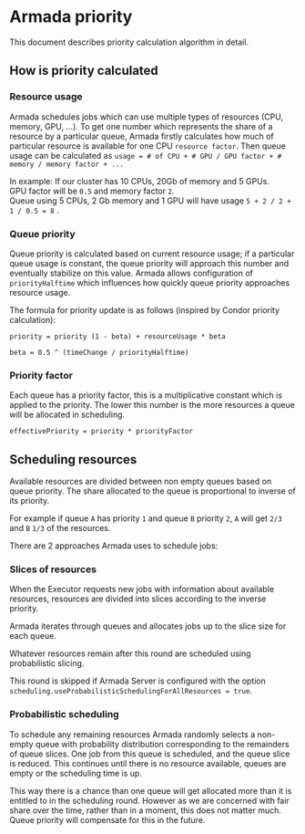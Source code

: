 # Armada priority

This document describes priority calculation algorithm in detail.

## How is priority calculated

### Resource usage
Armada schedules jobs which can use multiple types of resources (CPU, memory, GPU, ...).
To get one number which represents the share of a resource by a particular queue, Armada firstly calculates how much of particular
resource is available for one CPU `resource factor`.
Then queue usage can be calculated as `usage = # of CPU + # GPU / GPU factor + # memory / memory factor + ...` 

In example:
If our cluster has 10 CPUs, 20Gb of memory and 5 GPUs. <br />
GPU factor will be `0.5` and memory factor `2`.<br />
Queue using 5 CPUs, 2 Gb memory and 1 GPU will have usage `5 + 2 / 2 + 1 / 0.5 = 8` . 

### Queue priority
Queue priority is calculated based on current resource usage; if a particular queue usage is constant, the queue priority will approach this number and eventually stabilize on this value.
Armada allows configuration of `priorityHalftime` which influences how quickly queue priority approaches resource usage.

The formula for priority update is as follows (inspired by Condor priority calculation):

`priority = priority (1 - beta) + resourceUsage * beta`

`beta = 0.5 ^ (timeChange / priorityHalftime)` 

### Priority factor
Each queue has a priority factor, this is a multiplicative constant which is applied to the priority. The lower this number is the more resources a queue will be allocated in scheduling.

`effectivePriority = priority * priorityFactor`

## Scheduling resources
Available resources are divided between non empty queues based on queue priority. The share allocated to the queue is proportional to inverse of its priority.

For example if queue `A` has priority `1` and queue `B` priority `2`, `A` will get `2/3` and `B` `1/3` of the resources.

There are 2 approaches Armada uses to schedule jobs:

### Slices of resources
When the Executor requests new jobs with information about available resources, resources are divided into slices according to the inverse priority.

Armada iterates through queues and allocates jobs up to the slice size for each queue.

Whatever resources remain after this round are scheduled using probabilistic slicing.

This round is skipped if Armada Server is configured with the option `scheduling.useProbabilisticSchedulingForAllResources = true`.

### Probabilistic scheduling
To schedule any remaining resources Armada randomly selects a non-empty queue with probability distribution corresponding to  the remainders of queue slices. One job from this queue is scheduled, and the queue slice is reduced. This continues until there is no resource available, queues are empty or the scheduling time is up.

This way there is a chance than one queue will get allocated more than it is entitled to in the scheduling round. However as we are concerned with fair share over the time, rather than in a moment, this does not matter much. Queue priority will compensate for this in the future.
